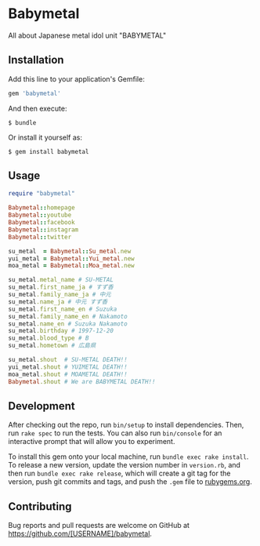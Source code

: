 # Babymetal

All about Japanese metal idol unit "BABYMETAL"

## Installation

Add this line to your application's Gemfile:

```ruby
gem 'babymetal'
```

And then execute:

    $ bundle

Or install it yourself as:

    $ gem install babymetal

## Usage

```ruby
require "babymetal"

Babymetal::homepage
Babymetal::youtube
Babymetal::facebook
Babymetal::instagram
Babymetal::twitter

su_metal  = Babymetal::Su_metal.new
yui_metal = Babymetal::Yui_metal.new
moa_metal = Babymetal::Moa_metal.new

su_metal.metal_name # SU-METAL
su_metal.first_name_ja # すず香
su_metal.family_name_ja # 中元
su_metal.name_ja # 中元 すず香
su_metal.first_name_en # Suzuka
su_metal.family_name_en # Nakamoto
su_metal.name_en # Suzuka Nakamoto
su_metal.birthday # 1997-12-20
su_metal.blood_type # B
su_metal.hometown # 広島県

su_metal.shout  # SU-METAL DEATH!!
yui_metal.shout # YUIMETAL DEATH!!
moa_metal.shout # MOAMETAL DEATH!!
Babymetal.shout # We are BABYMETAL DEATH!!

```

## Development

After checking out the repo, run `bin/setup` to install dependencies. Then, run `rake spec` to run the tests. You can also run `bin/console` for an interactive prompt that will allow you to experiment.

To install this gem onto your local machine, run `bundle exec rake install`. To release a new version, update the version number in `version.rb`, and then run `bundle exec rake release`, which will create a git tag for the version, push git commits and tags, and push the `.gem` file to [rubygems.org](https://rubygems.org).

## Contributing

Bug reports and pull requests are welcome on GitHub at https://github.com/[USERNAME]/babymetal.
